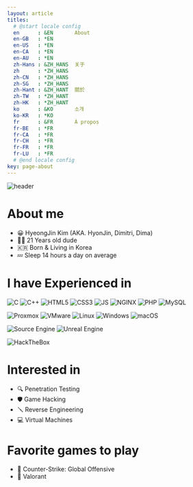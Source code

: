 ```yaml
---
layout: article
titles:
  # @start locale config
  en      : &EN       About
  en-GB   : *EN
  en-US   : *EN
  en-CA   : *EN
  en-AU   : *EN
  zh-Hans : &ZH_HANS  关于
  zh      : *ZH_HANS
  zh-CN   : *ZH_HANS
  zh-SG   : *ZH_HANS
  zh-Hant : &ZH_HANT  關於
  zh-TW   : *ZH_HANT
  zh-HK   : *ZH_HANT
  ko      : &KO       소개
  ko-KR   : *KO
  fr      : &FR       À propos
  fr-BE   : *FR
  fr-CA   : *FR
  fr-CH   : *FR
  fr-FR   : *FR
  fr-LU   : *FR
  # @end locale config
key: page-about
---
```


![header](https://capsule-render.vercel.app/api?type=wave&color=timeGradient&height=300&section=header&text=HyeongJin%20Kim&fontSize=90)

# About me
 - 😀 HyeongJin Kim (AKA. HyonJin, Dimitri, Dima)
 - 👨‍💻 21 Years old dude
 - 🇰🇷 Born & Living in Korea
 - 💤 Sleep 14 hours a day on average

# I have Experienced in
![C](https://img.shields.io/badge/C-eeeeee.svg?&style=for-the-badge&logo=c&logoColor=A8B9CC)
![C++](https://img.shields.io/badge/C++-eeeeee.svg?&style=for-the-badge&logo=cplusplus&logoColor=00599C)
![HTML5](https://img.shields.io/badge/HTML5-eeeeee.svg?&style=for-the-badge&logo=html5&logoColor=E34F26)
![CSS3](https://img.shields.io/badge/CSS3-eeeeee.svg?&style=for-the-badge&logo=css3&logoColor=1572B6)
![JS](https://img.shields.io/badge/JavaScript-eeeeee.svg?&style=for-the-badge&logo=javascript&logoColor=F7DF1E)
![NGINX](https://img.shields.io/badge/NGINX-eeeeee.svg?&style=for-the-badge&logo=nginx&logoColor=009639)
![PHP](https://img.shields.io/badge/PHP-eeeeee.svg?&style=for-the-badge&logo=php&logoColor=777BB4)
![MySQL](https://img.shields.io/badge/MySQL-eeeeee.svg?&style=for-the-badge&logo=mysql&logoColor=4479A1)

![Proxmox](https://img.shields.io/badge/Proxmox-eeeeee.svg?&style=for-the-badge&logo=proxmox&logoColor=E57000)
![VMware](https://img.shields.io/badge/VMware-eeeeee.svg?&style=for-the-badge&logo=vmware&logoColor=607078)
![Linux](https://img.shields.io/badge/Linux-eeeeee.svg?&style=for-the-badge&logo=linux&logoColor=FCC624)
![Windows](https://img.shields.io/badge/Windows-eeeeee.svg?&style=for-the-badge&logo=windows&logoColor=0078D6)
![macOS](https://img.shields.io/badge/macOS-eeeeee.svg?&style=for-the-badge&logo=macos&logoColor=000000)

![Source Engine](https://img.shields.io/badge/source-eeeeee.svg?&style=for-the-badge&logo=sourceengine&logoColor=F79A10)
![Unreal Engine](https://img.shields.io/badge/Unreal-eeeeee.svg?&style=for-the-badge&logo=unrealengine&logoColor=0E1128)

![HackTheBox](https://img.shields.io/badge/HackTheBox-eeeeee.svg?&style=for-the-badge&logo=hackthebox&logoColor=9FEF00)

# Interested in
 - 🔍 Penetration Testing
 - 🛡 Game Hacking
 - 🪛 Reverse Engineering
 - 💻 Virtual Machines

# Favorite games to play
 - 🔫 Counter-Strike: Global Offensive
 - 🔫 Valorant